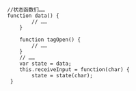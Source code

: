 


  
    //状态函数们……
    function data() {
            // ……
        }
    
        function tagOpen() {
            // ……
        }
        // ……
        var state = data;
        this.receiveInput = function(char) {
            state = state(char);
     }
